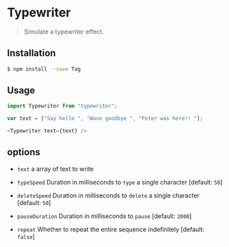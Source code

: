 # Typewriter

> Simulate a typewriter effect.

## Installation

```sh
$ npm install --save Tag
```
## Usage

```js
import Typewriter from "typewriter";

var text = ["Say hello ", "Wave goodbye ", "Peter was here!! "];

<Typewriter text={text} />
```

## options

- `text` a array of text to write

- `typeSpeed` Duration in milliseconds to `type` a single character [default: `50`]

- `deleteSpeed` Duration in milliseconds to `delete` a single character [default: `50`]

- `pauseDuration` Duration in milliseconds to `pause` [default: `2000`]

- `repeat` Whether to repeat the entire sequence indefinitely [default: `false`]
 
